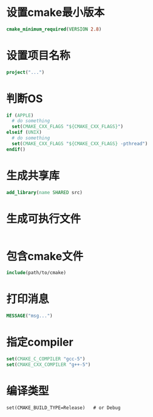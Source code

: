 # 设置cmake最小版本

```cmake
cmake_minimum_required(VERSION 2.8)
```

# 设置项目名称

```cmake
project("...")
```

# 判断OS

```cmake
if (APPLE)
  # do something
  set(CMAKE_CXX_FLAGS "${CMAKE_CXX_FLAGS}")
elseif (UNIX)
  # do something
  set(CMAKE_CXX_FLAGS "${CMAKE_CXX_FLAGS} -pthread")
endif()
```

# 生成共享库

```cmake
add_library(name SHARED src)
```

# 生成可执行文件

```cmake

```

# 包含cmake文件

```cmake
include(path/to/cmake)
```

# 打印消息

```cmake
MESSAGE("msg...")
```

# 指定compiler

```cmake
set(CMAKE_C_COMPILER "gcc-5")
set(CMAKE_CXX_COMPILER "g++-5")
```

# 编译类型

```shell
set(CMAKE_BUILD_TYPE=Release)	# or Debug
```

